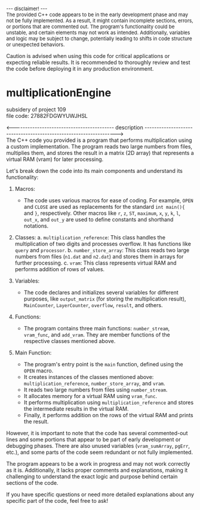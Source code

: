 <p style="font-size: small;">                         --- disclaimer! ---<br>
The provided C++ code appears to be in the early development phase and may not be fully implemented. As a result, it might contain incomplete sections, errors, or portions that are commented out. The program's functionality could be unstable, and certain elements may not work as intended. Additionally, variables and logic may be subject to change, potentially leading to shifts in code structure or unexpected behaviors.

Caution is advised when using this code for critical applications or expecting reliable results. It is recommended to thoroughly review and test the code before deploying it in any production environment.</p>

# multiplicationEngine
subsidery of project 109<br>
file code: 27882FDGWYUWJHSL

<------------------------------------------ description ------------------------------------------------------------------><br>
The C++ code you provided is a program that performs multiplication using a custom implementation. The program reads two large numbers from files, multiplies them, and stores the result in a matrix (2D array) that represents a virtual RAM (vram) for later processing.

Let's break down the code into its main components and understand its functionality:

1. Macros:
   - The code uses various macros for ease of coding. For example, `OPEN` and `CLOSE` are used as replacements for the standard `int main(){` and `}`, respectively. Other macros like `r`, `z`, `ST`, `maximum`, `x`, `y`, `k`, `l`, `out_x`, and `out_y` are used to define constants and shorthand notations.

2. Classes:
   a. `multiplication_reference`: This class handles the multiplication of two digits and processes overflow. It has functions like `query` and `processor`.
   b. `number_store_array`: This class reads two large numbers from files (`n1.dat` and `n2.dat`) and stores them in arrays for further processing.
   c. `vram`: This class represents virtual RAM and performs addition of rows of values.

3. Variables:
   - The code declares and initializes several variables for different purposes, like `output_matrix` (for storing the multiplication result), `MainCounter`, `LayerCounter`, `overflow`, `result`, and others.

4. Functions:
   - The program contains three main functions: `number_stream`, `vram_func`, and `add_vram`. They are member functions of the respective classes mentioned above.

5. Main Function:
   - The program's entry point is the `main` function, defined using the `OPEN` macro.
   - It creates instances of the classes mentioned above: `multiplication_reference`, `number_store_array`, and `vram`.
   - It reads two large numbers from files using `number_stream`.
   - It allocates memory for a virtual RAM using `vram_func`.
   - It performs multiplication using `multiplication_reference` and stores the intermediate results in the virtual RAM.
   - Finally, it performs addition on the rows of the virtual RAM and prints the result.

However, it is important to note that the code has several commented-out lines and some portions that appear to be part of early development or debugging phases. There are also unused variables (`vram_sumArray`, `pgErr`, etc.), and some parts of the code seem redundant or not fully implemented.

The program appears to be a work in progress and may not work correctly as it is. Additionally, it lacks proper comments and explanations, making it challenging to understand the exact logic and purpose behind certain sections of the code.

If you have specific questions or need more detailed explanations about any specific part of the code, feel free to ask!
